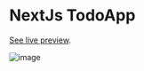 # NextJs TodoApp

[See live preview](https://next-js-todo-app-flame.vercel.app/).

![image](https://user-images.githubusercontent.com/85290635/175426395-50bd0f07-caab-4581-8828-0fc071702c9d.png)

